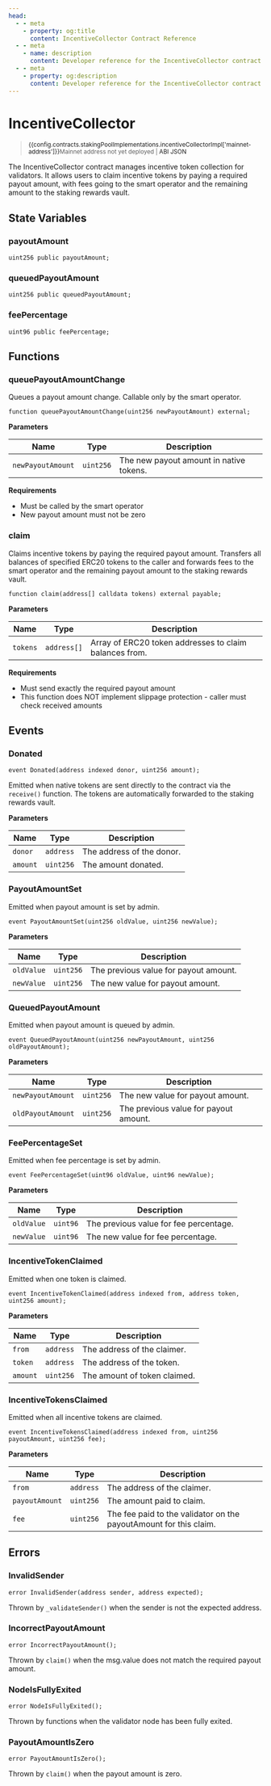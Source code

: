 ```yaml
---
head:
  - - meta
    - property: og:title
      content: IncentiveCollector Contract Reference
  - - meta
    - name: description
      content: Developer reference for the IncentiveCollector contract
  - - meta
    - property: og:description
      content: Developer reference for the IncentiveCollector contract
---
```


<script setup>
  import config from '@berachain/config/constants.json';
</script>

# IncentiveCollector

> <small><span v-if="config.contracts.stakingPoolImplementations.incentiveCollectorImpl['mainnet-address']"><a target="_blank" :href="config.mainnet.dapps.berascan.url + 'address/' + config.contracts.stakingPoolImplementations.incentiveCollectorImpl['mainnet-address']">{{config.contracts.stakingPoolImplementations.incentiveCollectorImpl['mainnet-address']}}</a></span><span v-else>Mainnet address not yet deployed</span><span v-if="config.contracts.stakingPoolImplementations.incentiveCollectorImpl.abi">&nbsp;|&nbsp;<a target="_blank" :href="config.contracts.stakingPoolImplementations.incentiveCollectorImpl.abi">ABI JSON</a></span></small>

The IncentiveCollector contract manages incentive token collection for validators. It allows users to claim incentive tokens by paying a required payout amount, with fees going to the smart operator and the remaining amount to the staking rewards vault.

## State Variables

### payoutAmount

```solidity
uint256 public payoutAmount;
```

### queuedPayoutAmount

```solidity
uint256 public queuedPayoutAmount;
```

### feePercentage

```solidity
uint96 public feePercentage;
```

## Functions

### queuePayoutAmountChange

Queues a payout amount change. Callable only by the smart operator.

```solidity
function queuePayoutAmountChange(uint256 newPayoutAmount) external;
```

**Parameters**

| Name              | Type      | Description                             |
| ----------------- | --------- | --------------------------------------- |
| `newPayoutAmount` | `uint256` | The new payout amount in native tokens. |

**Requirements**

- Must be called by the smart operator
- New payout amount must not be zero

### claim

Claims incentive tokens by paying the required payout amount. Transfers all balances of specified ERC20 tokens to the caller and forwards fees to the smart operator and the remaining payout amount to the staking rewards vault.

```solidity
function claim(address[] calldata tokens) external payable;
```

**Parameters**

| Name     | Type        | Description                                            |
| -------- | ----------- | ------------------------------------------------------ |
| `tokens` | `address[]` | Array of ERC20 token addresses to claim balances from. |

**Requirements**

- Must send exactly the required payout amount
- This function does NOT implement slippage protection - caller must check received amounts

## Events

### Donated

```solidity
event Donated(address indexed donor, uint256 amount);
```

Emitted when native tokens are sent directly to the contract via the `receive()` function. The tokens are automatically forwarded to the staking rewards vault.

**Parameters**

| Name     | Type      | Description               |
| -------- | --------- | ------------------------- |
| `donor`  | `address` | The address of the donor. |
| `amount` | `uint256` | The amount donated.       |

### PayoutAmountSet

Emitted when payout amount is set by admin.

```solidity
event PayoutAmountSet(uint256 oldValue, uint256 newValue);
```

**Parameters**

| Name       | Type      | Description                           |
| ---------- | --------- | ------------------------------------- |
| `oldValue` | `uint256` | The previous value for payout amount. |
| `newValue` | `uint256` | The new value for payout amount.      |

### QueuedPayoutAmount

Emitted when payout amount is queued by admin.

```solidity
event QueuedPayoutAmount(uint256 newPayoutAmount, uint256 oldPayoutAmount);
```

**Parameters**

| Name              | Type      | Description                           |
| ----------------- | --------- | ------------------------------------- |
| `newPayoutAmount` | `uint256` | The new value for payout amount.      |
| `oldPayoutAmount` | `uint256` | The previous value for payout amount. |

### FeePercentageSet

Emitted when fee percentage is set by admin.

```solidity
event FeePercentageSet(uint96 oldValue, uint96 newValue);
```

**Parameters**

| Name       | Type     | Description                            |
| ---------- | -------- | -------------------------------------- |
| `oldValue` | `uint96` | The previous value for fee percentage. |
| `newValue` | `uint96` | The new value for fee percentage.      |

### IncentiveTokenClaimed

Emitted when one token is claimed.

```solidity
event IncentiveTokenClaimed(address indexed from, address token, uint256 amount);
```

**Parameters**

| Name     | Type      | Description                  |
| -------- | --------- | ---------------------------- |
| `from`   | `address` | The address of the claimer.  |
| `token`  | `address` | The address of the token.    |
| `amount` | `uint256` | The amount of token claimed. |

### IncentiveTokensClaimed

Emitted when all incentive tokens are claimed.

```solidity
event IncentiveTokensClaimed(address indexed from, uint256 payoutAmount, uint256 fee);
```

**Parameters**

| Name           | Type      | Description                                                       |
| -------------- | --------- | ----------------------------------------------------------------- |
| `from`         | `address` | The address of the claimer.                                       |
| `payoutAmount` | `uint256` | The amount paid to claim.                                         |
| `fee`          | `uint256` | The fee paid to the validator on the payoutAmount for this claim. |

## Errors

### InvalidSender

```solidity
error InvalidSender(address sender, address expected);
```

Thrown by `_validateSender()` when the sender is not the expected address.

### IncorrectPayoutAmount

```solidity
error IncorrectPayoutAmount();
```

Thrown by `claim()` when the msg.value does not match the required payout amount.

### NodeIsFullyExited

```solidity
error NodeIsFullyExited();
```

Thrown by functions when the validator node has been fully exited.

### PayoutAmountIsZero

```solidity
error PayoutAmountIsZero();
```

Thrown by `claim()` when the payout amount is zero.
